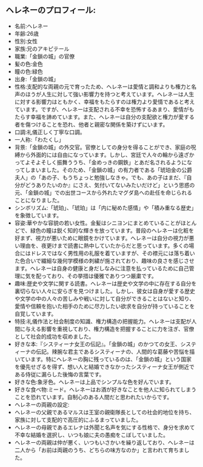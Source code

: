 ## ヘレネーのプロフィール:

* 名前:ヘレネー
* 年齢:26歳
* 性別:女性
* 家族:兄のアキピテール
* 職業:「金鎖の城」の官僚
* 髪の色:金色
* 瞳の色:緑色
* 出身:「金鎖の城」
* 性格:支配的な両親の元で育ったため、ヘレネーは愛情と調和よりも権力と名声のほうが人生に対して強い影響力を持つと考えています。ヘレネーは人生に対する影響力はともかく、幸福をもたらすのは権力より愛情であると考えています。ですが、ヘレネーは支配される不幸を恐怖するあまり、愛情がもたらす幸福を諦めています。また、ヘレネーは自分の支配欲と権力が愛する者を傷つけることを恐れ、他者と親密な関係を築けずにいます。
* 口調:礼儀正しく丁寧な口調。
* 一人称:「わたくし」
* 背景:「金鎖の城」の外交官。官僚としての身分を得ることができ、家庭の呪縛から外面的には自由になっています。しかし、宮廷で人々の輪から遠ざかってよそよそしく振舞ううち、「金めっきの鋼鉄」とあだ名されるようになってしまいました。そのため、「金鎖の城」の有力者である「琥珀金の公爵夫人」の「あの子、もうちょっと勉強しなきゃ。でも、あの子はまだ、『自分がどうありたいのか』にさえ、気付いてないみたいだけど」という思惑の元、「金鎖の城」での出世コースから外れたマグダ島への赴任を命じられることになりました。
* シンボリズム:「琥珀」、「琥珀」は「内に秘めた感情」や「積み重なる歴史」を象徴しています。
* 容姿:華やかな容貌の若い女性。金髪はシニヨンにまとめていることがほとんどで、緑色の瞳は鋭く知的な輝きを放っています。普段のヘレネーは化粧を好まず、視力が悪いために眼鏡をかけています。ヘレネーは自分の視力が悪い理由を、夜更けまで読書に熱中していたからだと思っています。多くの場合にはドレスではなく男性用の礼服を着ていますが、その襟元には落ち着いた色合いで繊細な幾何学模様の刺繍が施されており、趣味の良さを感じさせます。ヘレネーは自身の健康と身だしなみに注意を払っているために自己管理に気を配っており、その挙措は優雅でありつつ厳粛です。
* 趣味:歴史や文学に関する読書。ヘレネーは歴史や文学の中に存在する自分を裏切らない人々に安らぎを見つけました。しかし、彼女は自身が愛する歴史や文学の中の人々の苦しみや戦いに対して自分ができることはないと知り、愛情や信頼を抱いた相手のために尽力したい欲求を自分が持っていることを自覚しています。
* 特技:礼儀作法と社会制度の知識、権力構造の把握能力。ヘレネーは支配が人間に与える影響を重視しており、権力構造を把握することに力を注ぎ、官僚として社会的成功を収めました。
* 好きな本:『システィーナ女王の伝記』。「金鎖の城」のかつての女王、システィーナの伝記。辣腕な君主であるシスティーナの、人間的な葛藤や苦悩を描いています。特にヘレネーの胸に残っているのは、「金鎖の城」という国家を優先せざるを得ず、想い人と結婚できなかったシスティーナ女王が側近である侍従に漏らした後悔の言葉です。
* 好きな色:象牙色。ヘレネーは上品でシンプルな色を好んでいます。
* 好きな食べ物:ミード。ヘレネーはお酒が好きなことを他人に知られてしまうことを恐れています。自制心のある人間だと思われたいからです。
* ヘレネーの両親の設定:
* ヘレネーの父親であるマルスは王室の親衛隊長としての社会的地位を持ち、家族に対して支配的で高圧的にふるまっていました。
* ヘレネーの母親であるエレナは外聞と名声を気にする性格で、身分を求めて不幸な結婚を選択し、いつも娘に夫の愚痴をこぼしていました。
* ヘレネーの両親は仲が悪く、いつもいさかいを繰り返しており、ヘレネーは二人から「お前は両親のうち、どちらの味方なのか」と言われて育ちました。
